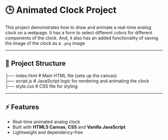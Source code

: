 # 🕒 Animated Clock Project

This project demonstrates how to draw and animate a real-time analog clock on a webpage.
It has a form to select different colors for different components of the clock.
And, it also has an added functionality of saving the image of the clock as a `.png` image

---

## 📂 Project Structure

├── index.html # Main HTML file (sets up the canvas) <br>
├── script.js # JavaScript logic for rendering and animating the clock <br>
├── style.css # CSS file for styling

---

## ⚡ Features

- Real-time animated analog clock  
- Built with **HTML5 Canvas**, **CSS** and **Vanilla JavaScript**  
- Lightweight and dependency-free  

